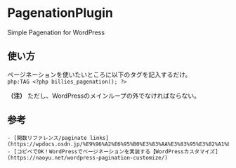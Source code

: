 # PagenationPlugin
Simple Pagenation for WordPress

## 使い方
  ページネーションを使いたいところに以下のタグを記入するだけ。<br>
    ```php:TAG
    <?php billies_pagenation(); ?>
    ```
 
  **（注）** ただし、WordPressのメインループの外でなければならない。
 
## 参考
    - [関数リファレンス/paginate links](https://wpdocs.osdn.jp/%E9%96%A2%E6%95%B0%E3%83%AA%E3%83%95%E3%82%A1%E3%83%AC%E3%83%B3%E3%82%B9/paginate_links)
    - [コピペでOK！WordPressでページネーションを実装する【WordPressカスタマイズ](https://naoyu.net/wordpress-pagination-customize/)
      
